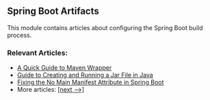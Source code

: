 ## Spring Boot Artifacts

This module contains articles about configuring the Spring Boot build process.

### Relevant Articles:
- [A Quick Guide to Maven Wrapper](https://www.baeldung.com/maven-wrapper) 
- [Guide to Creating and Running a Jar File in Java](https://www.baeldung.com/java-create-jar)
- [Fixing the No Main Manifest Attribute in Spring Boot](https://www.baeldung.com/spring-boot-fix-the-no-main-manifest-attribute)
 - More articles: [[next -->]](/spring-boot-modules/spring-boot-artifacts-2)

